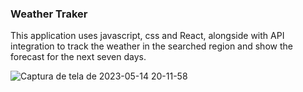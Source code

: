 ### Weather Traker

This application uses javascript, css and React, alongside with API integration
to track the weather in the searched region and show the forecast for the next seven days.

![Captura de tela de 2023-05-14 20-11-58](https://github.com/PedroDylan/react-weather-app/assets/98062391/c9a05071-8df0-45c1-88f9-bd0652fa8228)
